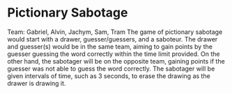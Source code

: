 # Pictionary Sabotage
Team: Gabriel, Alvin, Jachym, Sam, Tram
The game of pictionary sabotage would start with a drawer, guesser/guessers, and a saboteur. The drawer and guesser(s) would be in the same team, aiming to gain points by the guesser guessing the word correctly within the time limit provided. On the other hand, the sabotager will be on the opposite team, gaining points if the guesser was not able to guess the word correctly. The sabotager will be given intervals of time, such as 3 seconds, to erase the drawing as the drawer is drawing it.
